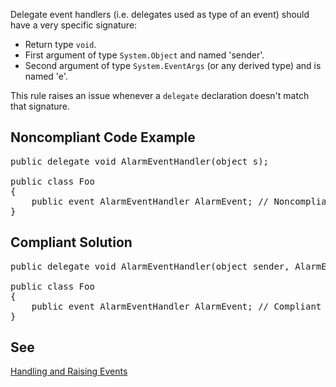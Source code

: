 Delegate event handlers (i.e. delegates used as type of an event) should have a very specific signature:

*   Return type `void`.
*   First argument of type `System.Object` and named 'sender'.
*   Second argument of type `System.EventArgs` (or any derived type) and is named 'e'.

This rule raises an issue whenever a `delegate` declaration doesn't match that signature.

## Noncompliant Code Example

<pre>
public delegate void AlarmEventHandler(object s);

public class Foo
{
    public event AlarmEventHandler AlarmEvent; // Noncompliant
}
</pre>

## Compliant Solution

<pre>
public delegate void AlarmEventHandler(object sender, AlarmEventArgs e);

public class Foo
{
    public event AlarmEventHandler AlarmEvent; // Compliant
}
</pre>

## See

[Handling and Raising Events](https://msdn.microsoft.com/en-us/library/edzehd2t.aspx)